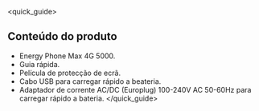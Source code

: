 <quick_guide>
## Conteúdo do produto

* Energy Phone Max 4G 5000.
* Guia rápida.
* Película de protecção de ecrã.
* Cabo USB para carregar rápido a beateria.
* Adaptador de corrente AC/DC (Europlug) 100-240V AC 50-60Hz para carregar rápido a bateria.
</quick_guide>
